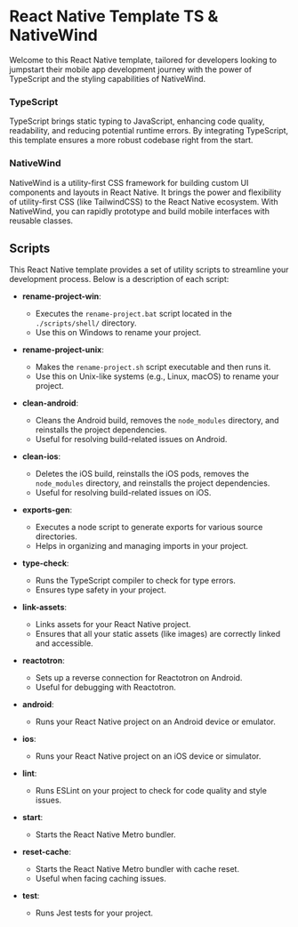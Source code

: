 # React Native Template TS & NativeWind

Welcome to this React Native template, tailored for developers looking to jumpstart their mobile app development journey with the power of TypeScript and the styling capabilities of NativeWind.

### TypeScript

TypeScript brings static typing to JavaScript, enhancing code quality, readability, and reducing potential runtime errors. By integrating TypeScript, this template ensures a more robust codebase right from the start.

### NativeWind

NativeWind is a utility-first CSS framework for building custom UI components and layouts in React Native. It brings the power and flexibility of utility-first CSS (like TailwindCSS) to the React Native ecosystem. With NativeWind, you can rapidly prototype and build mobile interfaces with reusable classes.

## Scripts

This React Native template provides a set of utility scripts to streamline your development process. Below is a description of each script:

- **rename-project-win**: 
  - Executes the `rename-project.bat` script located in the `./scripts/shell/` directory.
  - Use this on Windows to rename your project.

- **rename-project-unix**: 
  - Makes the `rename-project.sh` script executable and then runs it.
  - Use this on Unix-like systems (e.g., Linux, macOS) to rename your project.

- **clean-android**: 
  - Cleans the Android build, removes the `node_modules` directory, and reinstalls the project dependencies.
  - Useful for resolving build-related issues on Android.

- **clean-ios**: 
  - Deletes the iOS build, reinstalls the iOS pods, removes the `node_modules` directory, and reinstalls the project dependencies.
  - Useful for resolving build-related issues on iOS.

- **exports-gen**: 
  - Executes a node script to generate exports for various source directories.
  - Helps in organizing and managing imports in your project.

- **type-check**: 
  - Runs the TypeScript compiler to check for type errors.
  - Ensures type safety in your project.

- **link-assets**: 
  - Links assets for your React Native project.
  - Ensures that all your static assets (like images) are correctly linked and accessible.

- **reactotron**: 
  - Sets up a reverse connection for Reactotron on Android.
  - Useful for debugging with Reactotron.

- **android**: 
  - Runs your React Native project on an Android device or emulator.

- **ios**: 
  - Runs your React Native project on an iOS device or simulator.

- **lint**: 
  - Runs ESLint on your project to check for code quality and style issues.

- **start**: 
  - Starts the React Native Metro bundler.

- **reset-cache**: 
  - Starts the React Native Metro bundler with cache reset.
  - Useful when facing caching issues.

- **test**: 
  - Runs Jest tests for your project.






